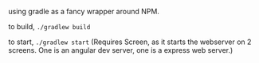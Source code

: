 using gradle as a fancy wrapper around NPM.

to build, `./gradlew build`

to start, `./gradlew start` (Requires Screen, as it starts the webserver on 2 screens. One is an angular dev server, one is a express web server.)
